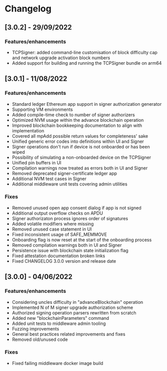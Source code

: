 # Changelog

## [3.0.2] - 29/09/2022

### Features/enhancements

- TCPSigner: added command-line customisation of block difficulty cap and network upgrade activation block numbers
- Added support for building and running the TCPSigner bundle on arm64

## [3.0.1] - 11/08/2022

### Features/enhancements

- Standard ledger Ethereum app support in signer authorization generator
- Supporting VM environments
- Added compile-time check to number of signer authorizers
- Optimized NVM usage within the advance blockchain operation
- Improved blockchain bookkeeping documentation to align with implementation
- Covered all mpAdd possible return values for completeness' sake
- Unified generic error codes into definitions within UI and Signer
- Signer operations don't run if device is not onboarded or has been wiped
- Possibility of simulating a non-onboarded device on the TCPSigner
- Unified pin buffers in UI
- Compilation warnings now treated as errors both in UI and Signer
- Removed deprecated signer-certificate ledger app
- Additional NVM test cases in Signer
- Additional middleware unit tests covering admin utilities

### Fixes

- Removed unused open app consent dialog if app is not signed
- Additional output overflow checks on APDU
- Signer authorizaton process ignores order of signatures
- Added volatile modifiers where missing
- Removed unused case statement in UI
- Fixed inconsistent usage of SAFE_MEMMOVE
- Onboarding flag is now reset at the start of the onboarding process
- Removed compilation warnings both in UI and Signer
- Persistence issue with blockchain state initialization flag
- Fixed attestation documentation broken links
- Fixed CHANGELOG 3.0.0 version and release date

## [3.0.0] - 04/06/2022

### Features/enhancements

- Considering uncles difficulty in "advanceBlockchain" operation
- Implemented N of M signer upgrade authorization scheme
- Authorized signing operation parsers rewritten from scratch
- Added new "blockchainParameters" command
- Added unit tests to middleware admin tooling
- Fuzzing improvements
- General best practices related improvements and fixes
- Removed old/unused code

### Fixes

- Fixed failing middleware docker image build